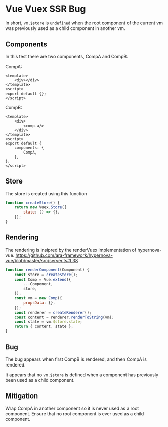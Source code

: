 # Vue Vuex SSR Bug
In short, `vm.$store` is `undefined` when the root component of the current vm was previously used as a child component in another vm.

## Components
In this test there are two components, CompA and CompB.

CompA:
```vue
<template>
    <div></div>
</template>
<script>
export default {};
</script>
```
CompB:
```vue
<template>
    <div>
        <comp-a/>
    </div>
</template>
<script>
export default {
    components: {
        CompA,
    },
};
</script>
```
## Store
The store is created using this function
```javascript
function createStore() {
    return new Vuex.Store({
        state: () => {},
    });
}
```

## Rendering
The rendering is insipred by the renderVuex implementation of hypernova-vue.
https://github.com/ara-framework/hypernova-vue/blob/master/src/server.ts#L38

```javascript
function renderComponent(Component) {
    const store = createStore();
    const Comp = Vue.extend({
        ...Component,
        store,
    });
    const vm = new Comp({
        propsData: {},
    });
    const renderer = createRenderer();
    const content = renderer.renderToString(vm);
    const state = vm.$store.state;
    return { content, state };
}
```

## Bug
The bug appears when first CompB is rendered, and then CompA is rendered.

It appears that no `vm.$store` is defined when a component has previously been used as a child component.

## Mitigation
Wrap CompA in another component so it is never used as a root component.
Ensure that no root component is ever used as a child component.
